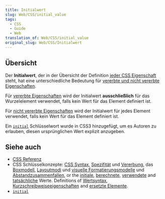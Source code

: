 ```yaml
---
title: Initialwert
slug: Web/CSS/initial_value
tags:
  - CSS
  - Guide
  - Web
translation_of: Web/CSS/initial_value
original_slug: Web/CSS/Initialwert
---
```

## Übersicht

Der **Initialwert**, der in der Übersicht der Definition [jeder CSS Eigenschaft](/de/docs/Web/CSS/CSS_Referenz "en/CSS_Reference") steht, hat eine unterschiedliche Bedeutung für [vererbte und nicht vererbte Eigenschaften](/de/docs/Web/CSS/Vererbung "en/CSS/inheritance").

Für [vererbte Eigenschaften](/de/docs/Web/CSS/Vererbung#Vererbte_Eigenschaften "en/CSS/inheritance#Inherited_properties") wird der Initialwert **ausschließlich** für das Wurzelelement verwendet, falls kein Wert für das Element definiert ist.

Für [nicht vererbte Eigenschaften](/de/docs/Web/CSS/Vererbung#Nicht_vererbte_Eigenschaften "en/CSS/inheritance#Non-inherited_properties") wird der Initialwert für jedes Element verwendet, falls kein Wert für das Element definiert ist.

Ein [`initial`](/de/docs/Web/CSS/initial "en/CSS/initial") Schlüsselwort wurde in CSS3 hinzugefügt, um es Autoren zu erlauben, diesen ursprünglichen Wert explizit anzugeben.

## Siehe auch

- [CSS Referenz](/de/docs/Web/CSS/CSS_Referenz "CSS Reference")
- CSS Schlüsselkonzepte:
  [CSS Syntax](/de/docs/Web/CSS/Syntax "Syntax"),
  [Spezifität](/de/docs/Web/CSS/Spezifität "Spezifität") und
  [Vererbung](/de/docs/Web/CSS/Vererbung "Vererbung"),
  das [Boxmodell](/de/docs/Web/CSS/Boxmodell "Boxmodell"),
  [Layoutmodi](/de/docs/Web/CSS/Layoutmodi "CSS Layoutmodi") und
  [visuelle Formatierungsmodelle](/de/docs/Web/Guide/CSS/Visuelles_Formatierungsmodell "Visuelles Formatierungsmodell")
  und [Abstandzusammenfallen](/de/docs/Web/CSS/Boxmodell/Abstandzusammenfallen_meistern "Abstandzusammenfallen"),
  or the [initiale](/de/docs/Web/CSS/Initialwert "Initialwert"),
  [berechnete](/de/docs/Web/CSS/berechneter_Wert "berechneter Wert"),
  [verwendete](/de/docs/Web/CSS/verwendeter_Wert "verwendeter Wert")
  and [tatsächliche](/de/docs/Web/CSS/tatsächlicher_Wert "tatsächlicher Wert") Werte.
  Definitions of [Wertsyntax](/de/docs/Web/CSS/Wertdefinitionssyntax "Wertdefinitionssyntax"),
  [Kurzschreibweiseeigenschaften](/de/docs/Web/CSS/Kurzschreibweiseeigenschaften "Kurzschreibweiseeigenschaften")
  and [ersetzte Elemente](/de/docs/Web/CSS/ersetztes_Element "Ersetztes Element").
- [`initial`](/de/docs/Web/CSS/initial "en/CSS/initial")
